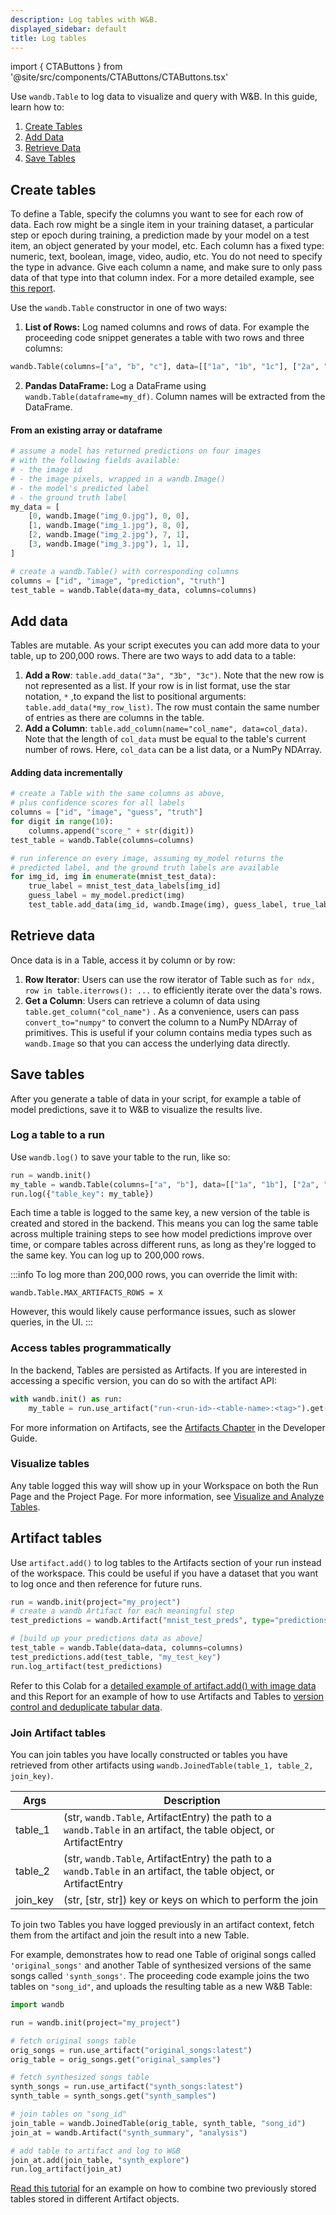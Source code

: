 ```yaml
---
description: Log tables with W&B.
displayed_sidebar: default
title: Log tables
---
```

import { CTAButtons } from '@site/src/components/CTAButtons/CTAButtons.tsx'

<CTAButtons colabLink='https://colab.research.google.com/github/wandb/examples/blob/master/colabs/keras/Use_WandbModelCheckpoint_in_your_Keras_workflow.ipynb'/>

Use `wandb.Table` to log data to visualize and query with W&B. In this guide, learn how to:

1. [Create Tables](./log-tables.md#create-tables)
2. [Add Data](./log-tables.md#add-data)
3. [Retrieve Data](./log-tables.md#retrieve-data)
4. [Save Tables](./log-tables.md#save-tables)

## Create tables

To define a Table, specify the columns you want to see for each row of data. Each row might be a single item in your training dataset, a particular step or epoch during training, a prediction made by your model on a test item, an object generated by your model, etc. Each column has a fixed type: numeric, text, boolean, image, video, audio, etc. You do not need to specify the type in advance. Give each column a name, and make sure to only pass data of that type into that column index. For a more detailed example, see [this report](https://wandb.ai/stacey/mnist-viz/reports/Guide-to-W-B-Tables--Vmlldzo2NTAzOTk#1.-how-to-log-a-wandb.table).

Use the `wandb.Table` constructor in one of two ways:

1. **List of Rows:** Log named columns and rows of data. For example the proceeding code snippet generates a table with two rows and three columns:

```python
wandb.Table(columns=["a", "b", "c"], data=[["1a", "1b", "1c"], ["2a", "2b", "2c"]])
```


2. **Pandas DataFrame:** Log a DataFrame using `wandb.Table(dataframe=my_df)`. Column names will be extracted from the DataFrame.

#### From an existing array or dataframe

```python
# assume a model has returned predictions on four images
# with the following fields available:
# - the image id
# - the image pixels, wrapped in a wandb.Image()
# - the model's predicted label
# - the ground truth label
my_data = [
    [0, wandb.Image("img_0.jpg"), 0, 0],
    [1, wandb.Image("img_1.jpg"), 8, 0],
    [2, wandb.Image("img_2.jpg"), 7, 1],
    [3, wandb.Image("img_3.jpg"), 1, 1],
]

# create a wandb.Table() with corresponding columns
columns = ["id", "image", "prediction", "truth"]
test_table = wandb.Table(data=my_data, columns=columns)
```

## Add data

Tables are mutable. As your script executes you can add more data to your table, up to 200,000 rows. There are two ways to add data to a table:

1. **Add a Row**: `table.add_data("3a", "3b", "3c")`. Note that the new row is not represented as a list. If your row is in list format, use the star notation, `*` ,to expand the list to positional arguments: `table.add_data(*my_row_list)`. The row must contain the same number of entries as there are columns in the table.
2. **Add a Column**: `table.add_column(name="col_name", data=col_data)`. Note that the length of `col_data` must be equal to the table's current number of rows. Here, `col_data` can be a list data, or a NumPy NDArray.

#### Adding data incrementally

```python
# create a Table with the same columns as above,
# plus confidence scores for all labels
columns = ["id", "image", "guess", "truth"]
for digit in range(10):
    columns.append("score_" + str(digit))
test_table = wandb.Table(columns=columns)

# run inference on every image, assuming my_model returns the
# predicted label, and the ground truth labels are available
for img_id, img in enumerate(mnist_test_data):
    true_label = mnist_test_data_labels[img_id]
    guess_label = my_model.predict(img)
    test_table.add_data(img_id, wandb.Image(img), guess_label, true_label)
```

## Retrieve data

Once data is in a Table, access it by column or by row:

1. **Row Iterator**: Users can use the row iterator of Table such as `for ndx, row in table.iterrows(): ...` to efficiently iterate over the data's rows.
2. **Get a Column**: Users can retrieve a column of data using `table.get_column("col_name")` . As a convenience, users can pass `convert_to="numpy"` to convert the column to a NumPy NDArray of primitives. This is useful if your column contains media types such as `wandb.Image` so that you can access the underlying data directly.

## Save tables

After you generate a table of data in your script, for example a table of model predictions, save it to W&B to visualize the results live. 

### Log a table to a run

Use `wandb.log()` to save your table to the run, like so:

```python
run = wandb.init()
my_table = wandb.Table(columns=["a", "b"], data=[["1a", "1b"], ["2a", "2b"]])
run.log({"table_key": my_table})
```

Each time a table is logged to the same key, a new version of the table is created and stored in the backend. This means you can log the same table across multiple training steps to see how model predictions improve over time, or compare tables across different runs, as long as they're logged to the same key. You can log up to 200,000 rows.

:::info
To log more than 200,000 rows, you can override the limit with:

`wandb.Table.MAX_ARTIFACTS_ROWS = X`

However, this would likely cause performance issues, such as slower queries, in the UI.
:::

### Access tables programmatically

In the backend, Tables are persisted as Artifacts. If you are interested in accessing a specific version, you can do so with the artifact API:

```python
with wandb.init() as run:
    my_table = run.use_artifact("run-<run-id>-<table-name>:<tag>").get("<table-name>")
```

For more information on Artifacts, see the [Artifacts Chapter](../../artifacts/intro.md) in the Developer Guide. 

### Visualize tables

Any table logged this way will show up in your Workspace on both the Run Page and the Project Page. For more information, see [Visualize and Analyze Tables](../../tables/visualize-tables.md).


## Artifact tables

Use `artifact.add()` to log tables to the Artifacts section of your run instead of the workspace. This could be useful if you have a dataset that you want to log once and then reference for future runs. 

```python
run = wandb.init(project="my_project")
# create a wandb Artifact for each meaningful step
test_predictions = wandb.Artifact("mnist_test_preds", type="predictions")

# [build up your predictions data as above]
test_table = wandb.Table(data=data, columns=columns)
test_predictions.add(test_table, "my_test_key")
run.log_artifact(test_predictions)
```

Refer to this Colab for a [detailed example of artifact.add() with image data](http://wandb.me/dsviz-nature-colab) and this Report for an example of how to use Artifacts and Tables to [version control and deduplicate tabular data](http://wandb.me/TBV-Dedup).

### Join Artifact tables

You can join tables you have locally constructed or tables you have retrieved from other artifacts using `wandb.JoinedTable(table_1, table_2, join_key)`.

| Args      | Description                                                                                                        |
| --------- | ------------------------------------------------------------------------------------------------------------------ |
| table_1  | (str, `wandb.Table`, ArtifactEntry) the path to a `wandb.Table` in an artifact, the table object, or ArtifactEntry |
| table_2  | (str, `wandb.Table`, ArtifactEntry) the path to a `wandb.Table` in an artifact, the table object, or ArtifactEntry |
| join_key | (str, [str, str]) key or keys on which to perform the join                                                        |


To join two Tables you have logged previously in an artifact context, fetch them from the artifact and join the result into a new Table. 

For example, demonstrates how to read one Table of original songs called `'original_songs'` and another Table of synthesized versions of the same songs called `'synth_songs'`. The proceeding code example joins the two tables on `"song_id"`, and uploads the resulting table as a new W&B Table:

```python
import wandb

run = wandb.init(project="my_project")

# fetch original songs table
orig_songs = run.use_artifact("original_songs:latest")
orig_table = orig_songs.get("original_samples")

# fetch synthesized songs table
synth_songs = run.use_artifact("synth_songs:latest")
synth_table = synth_songs.get("synth_samples")

# join tables on "song_id"
join_table = wandb.JoinedTable(orig_table, synth_table, "song_id")
join_at = wandb.Artifact("synth_summary", "analysis")

# add table to artifact and log to W&B
join_at.add(join_table, "synth_explore")
run.log_artifact(join_at)
```

[Read this tutorial](https://wandb.ai/stacey/cshanty/reports/Whale2Song-W-B-Tables-for-Audio--Vmlldzo4NDI3NzM) for an example on how to combine two previously stored tables stored in different Artifact objects.
